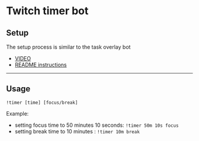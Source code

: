 # Twitch timer bot

## Setup

The setup process is similar to the task overlay bot

-    [VIDEO](https://youtu.be/Gf53pxJkJd0)
-    [README instructions](https://github.com/liyunze-coding/Twitch-task-overlay#readme)

---

## Usage

`!timer [time] [focus/break]`

Example:

-    setting focus time to 50 minutes 10 seconds: `!timer 50m 10s focus`
-    setting break time to 10 minutes : `!timer 10m break`
